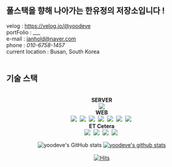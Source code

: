 ## 풀스택을 향해 나아가는 한유정의 저장소입니다 !
velog : https://velog.io/@yoodeve<br />
portFolio : ___ <br />
e-mail : janhold@naver.com<br />
phone : <i>010-6758-1457</i><br />
current location : Busan, South Korea<br />
<br />
## 기술 스택
<div align='center'><br />
  <b>SERVER</b><br />
  <img src="https://img.shields.io/badge/Java-007396?style=flat&logo=OpenJDK&logoColor=white"/><br />
  <b>WEB</b><br />
  <img src="https://img.shields.io/badge/JavaScript-F7DF1E?style=flat&logo=JavaScript&logoColor=white">&nbsp;
  <img src="https://img.shields.io/badge/CSS3-1572B6?style=flat&logo=CSS3&logoColor=white">&nbsp;
  <img src="https://img.shields.io/badge/HTML5-E34F26?style=flat&logo=HTML5&logoColor=white">&nbsp;
  <img src="https://img.shields.io/badge/React-61DAFB?style=flat&logo=React&logoColor=white">&nbsp;
  <img src="https://img.shields.io/badge/Redux-764ABC?style=flat&logo=Redux&logoColor=white">&nbsp;
  <img src="https://img.shields.io/badge/antdesign-0170FE?style=flat&logo=antdesign&logoColor=white">&nbsp;
  <img src="https://img.shields.io/badge/styledcomponents-DB7093?style=flat&logo=styledcomponents&logoColor=white">&nbsp;
<br/ >
  <b>ET Cetera</b><br />
  <img src="https://img.shields.io/badge/Amazon AWS-232F3E?style=flat&logo=Amazon AWS&logoColor=white">&nbsp;
  <img src="https://img.shields.io/badge/AWS Amplify-FF9900?style=flat&logo=AWS Amplify&logoColor=white">&nbsp;
  <img src="https://img.shields.io/badge/ASANA-273347?style=flat&logo=ASANA&logoColor=white">&nbsp;
  <img src="https://img.shields.io/badge/git-F05032?style=flat&logo=git&logoColor=white">&nbsp;
  <br />
  
![yoodeve's GitHub stats](https://github-readme-stats.vercel.app/api?username=yoodeve&theme=dark&show_icons=true)
[![yoodeve's github stats](https://github-readme-stats.vercel.app/api/top-langs/?username=yoodeve&show_icons=true&hide_border=true&title_color=004386&icon_color=004386&layout=compact)](https://github.com/yoodeve)  <br />  <br />
[![Hits](https://hits.seeyoufarm.com/api/count/incr/badge.svg?url=https%3A%2F%2Fgithub.com%2Fyoodeve%2Fyoodeve&count_bg=%23D49393&title_bg=%23555555&icon=&icon_color=%23E7E7E7&title=hits&edge_flat=true)](https://hits.seeyoufarm.com)  <br />
</div>



